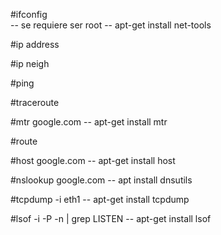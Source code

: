 #ifconfig  
-- se requiere ser root
-- apt-get install net-tools

#ip address

#ip neigh

#ping

#traceroute

#mtr google.com
-- apt-get install mtr

#route

#host google.com
-- apt-get install host

#nslookup google.com
-- apt install dnsutils

#tcpdump -i eth1
-- apt-get install tcpdump    

#lsof -i -P -n | grep LISTEN
-- apt-get install lsof

